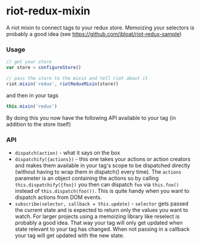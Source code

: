 riot-redux-mixin
================

A riot mixin to connect tags to your redux store.
Memoizing your selectors is probably a good idea (see
https://github.com/ibloat/riot-redux-sample)

### Usage

```js
// get your store
var store = configureStore()

// pass the store to the mixin and tell riot about it
riot.mixin('redux', riotReduxMixin(store))
```
and then in your tags
```js
this.mixin('redux')
```

By doing this you now have the following API available to your tag (in
addition to the store itself)

### API

* `dispatch(action)` - what it says on the box
* `dispatchify({actions})` - this one takes your actions or action
    creators and makes them available in your tag's scope to be dispatched
    directly (without having to wrap them in dispatch() every time).
    The `actions` parameter is an object containing the actions so by calling
    `this.dispatchify({foo})` you then can dispatch `foo` via `this.foo()`
    instead of `this.dispatch(foo())`.
    This is quite handy when you want to dispatch actions from DOM events.
* `subscribe(selector, callback = this.update)` - `selector` gets passed the current
    state and is expected to return only the values you want to watch.
    For larger projects using a memoizing library like reselect is
    probably a good idea. That way your tag will only get updated when
    state relevant to your tag has changed.
    When not passing in a callback your tag will get updated with the new state.
